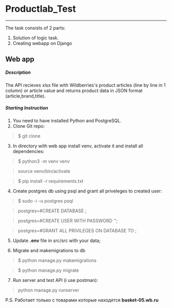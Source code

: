 # Productlab_Test
___
The task consists of 2 parts:

1) Solution of logic task.
2) Creating webapp on Django 

## Web app
##### Description
The API recieves xlsx file with Wildberries's product articles (line by line in 1 column) or article value and returns product data in JSON format (article,brand,title).
##### Starting Instruction

1) You need to have installed Python and PostgreSQL.
2) Clone Git repo:
> $ git clone 
3) In directory with web app install venv, activate it and install all dependencies:
> $ python3 -m venv venv

> source venv/bin/activate

> $ pip install -r requirements.txt

4) Create postgres db using psql and grant all priveleges to created user:
> $ sudo -i -u postgres psql

> postgres=#CREATE DATABASE <dbname>;

> postgres=#CREATE USER <username> WITH PASSWORD '<password>';

> postgres=#GRANT ALL PRIVILEGES ON DATABASE <dbname> TO <username>;

5) Update **.env**  file in src/src with your data;

6) Migrate and makemigrations to db

> $ python manage.py makemigrations

> $ python manage.py migrate

7) Run server and test API (i use postman):
> python manage.py runserver

P.S. Работает только с товарами которые находятся **basket-05.wb.ru**